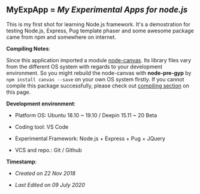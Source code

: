 ## MyExpApp = _My Experimental Apps for node.js_

This is my first shot for learning Node.js framework. It's a demostration for testing Node.js, Express, Pug template phaser and some awesome package came from npm and somewhere on internet.

__Compiling Notes__: 

Since this application imported a module [node-canvas](https://github.com/Automattic/node-canvas). Its library files vary from the different OS system with regards to your development environment. So you might rebuild the node-canvas with **node-pre-gyp** by `npm install canvas --save` on your own OS system firstly. If you cannot compile this package successfully, please check out [compiling section](https://www.npmjs.com/package/canvas#compiling) on this page.

__Development environment__:

- Platform OS: Ubuntu 18.10 ~ 19.10 / Deepin 15.11 ~ 20 Beta

- Coding tool: VS Code

- Experimental Framework: Node.js + Express + Pug + JQuery

- VCS and repo.: Git / Github

__Timestamp__:

- _Created on 22 Nov 2018_

- _Last Edited on 09 July 2020_
